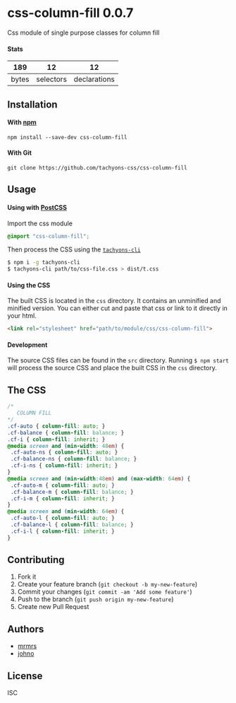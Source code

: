 # css-column-fill 0.0.7

Css module of single purpose classes for column fill

#### Stats

189 | 12 | 12
---|---|---
bytes | selectors | declarations

## Installation

#### With [npm](https://npmjs.com)

```
npm install --save-dev css-column-fill
```

#### With Git

```
git clone https://github.com/tachyons-css/css-column-fill
```

## Usage

#### Using with [PostCSS](https://github.com/postcss/postcss)

Import the css module

```css
@import "css-column-fill";
```

Then process the CSS using the [`tachyons-cli`](https://github.com/tachyons-css/tachyons-cli)

```sh
$ npm i -g tachyons-cli
$ tachyons-cli path/to/css-file.css > dist/t.css
```

#### Using the CSS

The built CSS is located in the `css` directory. It contains an unminified and minified version.
You can either cut and paste that css or link to it directly in your html.

```html
<link rel="stylesheet" href="path/to/module/css/css-column-fill">
```

#### Development

The source CSS files can be found in the `src` directory.
Running `$ npm start` will process the source CSS and place the built CSS in the `css` directory.

## The CSS

```css
/*
   COLUMN FILL
*/
.cf-auto { column-fill: auto; }
.cf-balance { column-fill: balance; }
.cf-i { column-fill: inherit; }
@media screen and (min-width: 48em) {
 .cf-auto-ns { column-fill: auto; }
 .cf-balance-ns { column-fill: balance; }
 .cf-i-ns { column-fill: inherit; }
}
@media screen and (min-width:48em) and (max-width: 64em) {
 .cf-auto-m { column-fill: auto; }
 .cf-balance-m { column-fill: balance; }
 .cf-i-m { column-fill: inherit; }
}
@media screen and (min-width: 64em) {
 .cf-auto-l { column-fill: auto; }
 .cf-balance-l { column-fill: balance; }
 .cf-i-l { column-fill: inherit; }
}
```

## Contributing

1. Fork it
2. Create your feature branch (`git checkout -b my-new-feature`)
3. Commit your changes (`git commit -am 'Add some feature'`)
4. Push to the branch (`git push origin my-new-feature`)
5. Create new Pull Request

## Authors

* [mrmrs](http://mrmrs.io)
* [johno](http://johnotander.com)

## License

ISC
